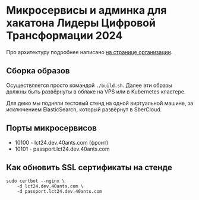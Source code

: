 # Микросервисы и админка для хакатона Лидеры Цифровой Трансформации 2024

Про архитектуру подробнее написано [на странице организации](https://github.com/lct-2024#архитектура).

## Сборка образов

Осуществляется просто командой `./build.sh`.
Далее эти образы должны быть развёрнуты в облаке на VPS или в Kubernetes кластере.

Для демо мы подняли тестовый стенд на одной виртуальной машине, за исключением ElasticSearch,
который развёрнут в SberCloud.

## Порты микросервисов

* 10100 - lct24.dev.40ants.com (фронт)
* 10101 - passport.lct24.dev.40ants.com

## Как обновить SSL сертификаты на стенде

```
sudo certbot --nginx \
    -d lct24.dev.40ants.com \
    -d passport.lct24.dev.40ants.com
```
